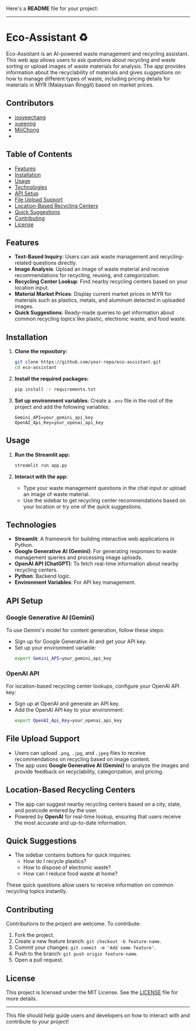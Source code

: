 Here's a **README** file for your project:

---

# Eco-Assistant ♻️
Eco-Assistant is an AI-powered waste management and recycling assistant. This web app allows users to ask questions about recycling and waste sorting or upload images of waste materials for analysis. The app provides information about the recyclability of materials and gives suggestions on how to manage different types of waste, including pricing details for materials in MYR (Malaysian Ringgit) based on market prices.
## Contributors
- [jooyeechang](https://github.com/jooyeechang)
- [xueenng](https://github.com/xueenng)
- [MijiChong](https://github.com/MijiChong)
- 

## Table of Contents
- [Features](#features)
- [Installation](#installation)
- [Usage](#usage)
- [Technologies](#technologies)
- [API Setup](#api-setup)
- [File Upload Support](#file-upload-support)
- [Location-Based Recycling Centers](#location-based-recycling-centers)
- [Quick Suggestions](#quick-suggestions)
- [Contributing](#contributing)
- [License](#license)

## Features
- **Text-Based Inquiry**: Users can ask waste management and recycling-related questions directly.
- **Image Analysis**: Upload an image of waste material and receive recommendations for recycling, reusing, and categorization.
- **Recycling Center Lookup**: Find nearby recycling centers based on your location input.
- **Material Market Prices**: Display current market prices in MYR for materials such as plastics, metals, and aluminum detected in uploaded images.
- **Quick Suggestions**: Ready-made queries to get information about common recycling topics like plastic, electronic waste, and food waste.

## Installation

1. **Clone the repository:**
   ```bash
   git clone https://github.com/your-repo/eco-assistant.git
   cd eco-assistant
   ```

2. **Install the required packages:**
   ```bash
   pip install -r requirements.txt
   ```

3. **Set up environment variables**:
   Create a `.env` file in the root of the project and add the following variables:
   ```
   Gemini_API=your_gemini_api_key
   OpenAI_Api_Key=your_openai_api_key
   ```

## Usage

1. **Run the Streamlit app:**
   ```bash
   streamlit run app.py
   ```

2. **Interact with the app:**
   - Type your waste management questions in the chat input or upload an image of waste material.
   - Use the sidebar to get recycling center recommendations based on your location or try one of the quick suggestions.

## Technologies

- **Streamlit**: A framework for building interactive web applications in Python.
- **Google Generative AI (Gemini)**: For generating responses to waste management queries and processing image uploads.
- **OpenAI API (ChatGPT)**: To fetch real-time information about nearby recycling centers.
- **Python**: Backend logic.
- **Environment Variables**: For API key management.

## API Setup

### Google Generative AI (Gemini)
To use Gemini's model for content generation, follow these steps:

- Sign up for Google Generative AI and get your API key.
- Set up your environment variable:
  ```bash
  export Gemini_API=your_gemini_api_key
  ```

### OpenAI API
For location-based recycling center lookups, configure your OpenAI API key:

- Sign up at OpenAI and generate an API key.
- Add the OpenAI API key to your environment:
  ```bash
  export OpenAI_Api_Key=your_openai_api_key
  ```

## File Upload Support

- Users can upload `.png`, `.jpg`, and `.jpeg` files to receive recommendations on recycling based on image content.
- The app uses **Google Generative AI (Gemini)** to analyze the images and provide feedback on recyclability, categorization, and pricing.

## Location-Based Recycling Centers

- The app can suggest nearby recycling centers based on a city, state, and postcode entered by the user.
- Powered by **OpenAI** for real-time lookup, ensuring that users receive the most accurate and up-to-date information.

## Quick Suggestions

- The sidebar contains buttons for quick inquiries:
  - How do I recycle plastics?
  - How to dispose of electronic waste?
  - How can I reduce food waste at home?

These quick questions allow users to receive information on common recycling topics instantly.

## Contributing

Contributions to the project are welcome. To contribute:

1. Fork the project.
2. Create a new feature branch: `git checkout -b feature-name`.
3. Commit your changes: `git commit -m 'Add some feature'`.
4. Push to the branch: `git push origin feature-name`.
5. Open a pull request.

## License

This project is licensed under the MIT License. See the [LICENSE](LICENSE) file for more details.

--- 

This file should help guide users and developers on how to interact with and contribute to your project!
